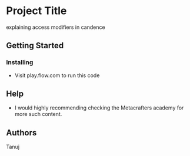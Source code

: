 # Project Title

explaining access modifiers in candence

## Getting Started

### Installing

* Visit play.flow.com to run this code

## Help

* I would highly recommending checking the Metacrafters academy for more such content. 
## Authors
Tanuj
